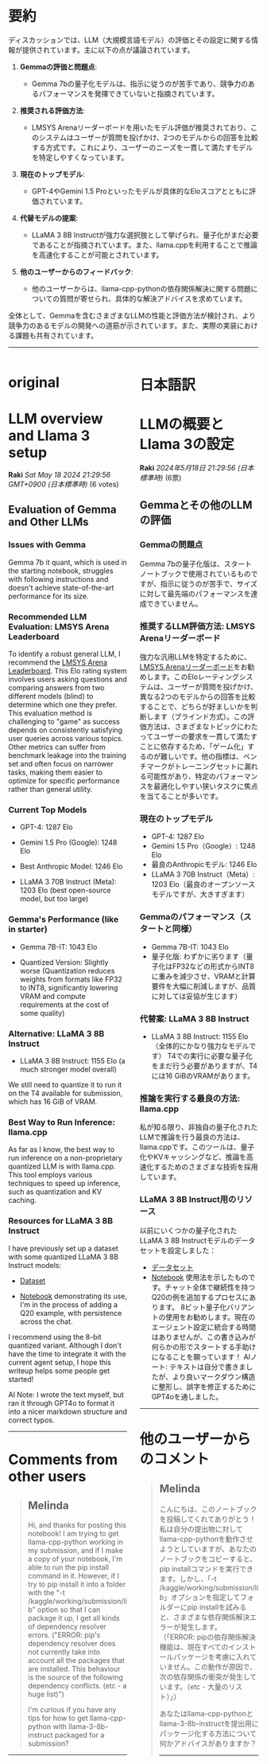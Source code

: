 # 要約 
ディスカッションでは、LLM（大規模言語モデル）の評価とその設定に関する情報が提供されています。主に以下の点が議論されています。

1. **Gemmaの評価と問題点**:
   - Gemma 7bの量子化モデルは、指示に従うのが苦手であり、競争力のあるパフォーマンスを発揮できていないと指摘されています。

2. **推奨される評価方法**:
   - LMSYS Arenaリーダーボードを用いたモデル評価が推奨されており、このシステムはユーザーが質問を投げかけ、2つのモデルからの回答を比較する方式です。これにより、ユーザーのニーズを一貫して満たすモデルを特定しやすくなっています。

3. **現在のトップモデル**:
   - GPT-4やGemini 1.5 Proといったモデルが具体的なEloスコアとともに評価されています。

4. **代替モデルの提案**:
   - LLaMA 3 8B Instructが強力な選択肢として挙げられ、量子化がまだ必要であることが指摘されています。また、llama.cppを利用することで推論を高速化することが可能とされています。

5. **他のユーザーからのフィードバック**:
   - 他のユーザーからは、llama-cpp-pythonの依存関係解決に関する問題についての質問が寄せられ、具体的な解決アドバイスを求めています。

全体として、Gemmaを含むさまざまなLLMの性能と評価方法が検討され、より競争力のあるモデルの開発への道筋が示されています。また、実際の実装における課題も共有されています。

---


<style>
.column-left{
  float: left;
  width: 47.5%;
  text-align: left;
}
.column-right{
  float: right;
  width: 47.5%;
  text-align: left;
}
.column-one{
  float: left;
  width: 100%;
  text-align: left;
}
</style>


<div class="column-left">

# original

# LLM overview and Llama 3 setup

**Raki** *Sat May 18 2024 21:29:56 GMT+0900 (日本標準時)* (6 votes)

## Evaluation of Gemma and Other LLMs

### Issues with Gemma

Gemma 7b it quant, which is used in the starting notebook, struggles with following instructions and doesn't achieve state-of-the-art performance for its size. 

### Recommended LLM Evaluation: LMSYS Arena Leaderboard

To identify a robust general LLM, I recommend the [LMSYS Arena Leaderboard](https://chat.lmsys.org/). This Elo rating system involves users asking questions and comparing answers from two different models (blind) to determine which one they prefer. This evaluation method is challenging to "game" as success depends on consistently satisfying user queries across various topics. Other metrics can suffer from benchmark leakage into the training set and often focus on narrower tasks, making them easier to optimize for specific performance rather than general utility.

### Current Top Models

- GPT-4: 1287 Elo

- Gemini 1.5 Pro (Google): 1248 Elo

- Best Anthropic Model: 1246 Elo

- LLaMA 3 70B Instruct (Meta): 1203 Elo (best open-source model, but too large)

### Gemma's Performance (like in starter)

- Gemma 7B-IT: 1043 Elo

- Quantized Version: Slightly worse (Quantization reduces weights from formats like FP32 to INT8, significantly lowering VRAM and compute requirements at the cost of some quality)

### Alternative: LLaMA 3 8B Instruct

- LLaMA 3 8B Instruct: 1155 Elo (a much stronger model overall)

We still need to quantize it to run it on the T4 available for submission, which has 16 GiB of VRAM.

### Best Way to Run Inference: llama.cpp

As far as I know, the best way to run inference on a non-proprietary quantized LLM is with llama.cpp. This tool employs various techniques to speed up inference, such as quantization and KV caching.

### Resources for LLaMA 3 8B Instruct

I have previously set up a dataset with some quantized LLaMA 3 8B Instruct models:

- [Dataset](https://www.kaggle.com/datasets/raki21/meta-llama-3-8b-gguf)

- [Notebook](https://www.kaggle.com/code/raki21/llama-3-gguf-with-llama-cpp) demonstrating its use, I'm in the process of adding a Q20 example, with persistence across the chat.

I recommend using the 8-bit quantized variant. Although I don't have the time to integrate it with the current agent setup, I hope this writeup helps some people get started! 

AI Note: I wrote the text myself, but ran it through GPT4o to format it into a nicer markdown structure and correct typos.



---

 # Comments from other users

> ## Melinda
> 
> Hi, and thanks for posting this notebook! I am trying to get llama-cpp-python working in my submission, and if I make a copy of your notebook, I'm able to run the pip install command in it. However, if I try to pip install it into a folder with the "-t /kaggle/working/submission/lib" option so that I can package it up, I get all kinds of dependency resolver errors. ("ERROR: pip's dependency resolver does not currently take into account all the packages that are installed. This behaviour is the source of the following dependency conflicts. (etc - a huge list)")
> 
> I'm curious if you have any tips for how to get llama-cpp-python with llama-3-8b-instruct packaged for a submission? 
> 
> 
> 


---



</div>
<div class="column-right">

# 日本語訳

# LLMの概要とLlama 3の設定
**Raki** *2024年5月18日 21:29:56 (日本標準時)* (6票)
## Gemmaとその他のLLMの評価
### Gemmaの問題点
Gemma 7bの量子化版は、スタートノートブックで使用されているものですが、指示に従うのが苦手で、サイズに対して最先端のパフォーマンスを達成できていません。
### 推奨するLLM評価方法: LMSYS Arenaリーダーボード
強力な汎用LLMを特定するために、[LMSYS Arenaリーダーボード](https://chat.lmsys.org/)をお勧めします。このEloレーティングシステムは、ユーザーが質問を投げかけ、異なる2つのモデルからの回答を比較することで、どちらが好ましいかを判断します（ブラインド方式）。この評価方法は、さまざまなトピックにわたってユーザーの要求を一貫して満たすことに依存するため、「ゲーム化」するのが難しいです。他の指標は、ベンチマークがトレーニングセットに漏れる可能性があり、特定のパフォーマンスを最適化しやすい狭いタスクに焦点を当てることが多いです。
### 現在のトップモデル
- GPT-4: 1287 Elo
- Gemini 1.5 Pro（Google）: 1248 Elo
- 最良のAnthropicモデル: 1246 Elo
- LLaMA 3 70B Instruct（Meta）: 1203 Elo（最良のオープンソースモデルですが、大きすぎます）
### Gemmaのパフォーマンス（スタートと同様）
- Gemma 7B-IT: 1043 Elo
- 量子化版: わずかに劣ります（量子化はFP32などの形式からINT8に重みを減少させ、VRAMと計算要件を大幅に削減しますが、品質に対しては妥協が生じます）
### 代替案: LLaMA 3 8B Instruct
- LLaMA 3 8B Instruct: 1155 Elo（全体的にかなり強力なモデルです）
T4での実行に必要な量子化をまだ行う必要がありますが、T4には16 GiBのVRAMがあります。
### 推論を実行する最良の方法: llama.cpp
私が知る限り、非独自の量子化されたLLMで推論を行う最良の方法は、llama.cppです。このツールは、量子化やKVキャッシングなど、推論を高速化するためのさまざまな技術を採用しています。
### LLaMA 3 8B Instruct用のリソース
以前にいくつかの量子化されたLLaMA 3 8B Instructモデルのデータセットを設定しました：
- [データセット](https://www.kaggle.com/datasets/raki21/meta-llama-3-8b-gguf)
- [Notebook](https://www.kaggle.com/code/raki21/llama-3-gguf-with-llama-cpp) 使用法を示したものです。チャット全体で継続性を持つQ20の例を追加するプロセスにあります。
8ビット量子化バリアントの使用をお勧めします。現在のエージェント設定に統合する時間はありませんが、この書き込みが何らかの形でスタートする手助けになることを願っています！
AIノート: テキストは自分で書きましたが、より良いマークダウン構造に整形し、誤字を修正するためにGPT4oを通しました。
---
# 他のユーザーからのコメント
> ## Melinda
> 
> こんにちは、このノートブックを投稿してくれてありがとう！ 私は自分の提出物に対してllama-cpp-pythonを動作させようとしていますが、あなたのノートブックをコピーすると、pip installコマンドを実行できます。しかし、「-t /kaggle/working/submission/lib」オプションを指定してフォルダーにpip installを試みると、さまざまな依存関係解決エラーが発生します。 （「ERROR: pipの依存関係解決機能は、現在すべてのインストールパッケージを考慮に入れていません。この動作が原因で、次の依存関係の衝突が発生しています。（etc - 大量のリスト）」）
> 
> あなたはllama-cpp-pythonとllama-3-8b-instructを提出用にパッケージ化する方法について何かアドバイスがありますか？ 
> 
> ---


</div>